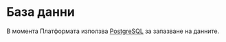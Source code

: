 # База данни

В момента Платформата използва [PostgreSQL](https://www.postgresql.org) за запазване на данните.

